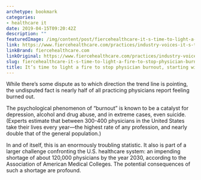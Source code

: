 ```yaml
---
archetype: bookmark
categories:
- healthcare it
date: 2019-04-15T09:20:42Z
description: ""
featuredImage: /img/content/post/fiercehealthcare-it-s-time-to-light-a-fire-to-stop-physician-burnout-starting-with-better-ehrs.jpg
link: https://www.fiercehealthcare.com/practices/industry-voices-it-s-time-to-light-a-fire-to-stop-physician-burnout
linkBrand: fiercehealthcare.com
linkOriginal: https://www.fiercehealthcare.com/practices/industry-voices-it-s-time-to-light-a-fire-to-stop-physician-burnout
slug: fiercehealthcare-it-s-time-to-light-a-fire-to-stop-physician-burnout-starting-with-better-ehrs
title: It’s time to light a fire to stop physician burnout, starting with better EHRs
---
```

While there’s some dispute as to which direction the trend line is pointing, the undisputed fact is nearly half of all practicing physicians report feeling burned out.

The psychological phenomenon of “burnout” is known to be a catalyst for depression, alcohol and drug abuse, and in extreme cases, even suicide. (Experts estimate that between 300-400 physicians in the United States take their lives every year—the highest rate of any profession, and nearly double that of the general population.)

In and of itself, this is an enormously troubling statistic. It also is part of a larger challenge confronting the U.S. healthcare system: an impending shortage of about 120,000 physicians by the year 2030, according to the Association of American Medical Colleges. The potential consequences of such a shortage are profound.

